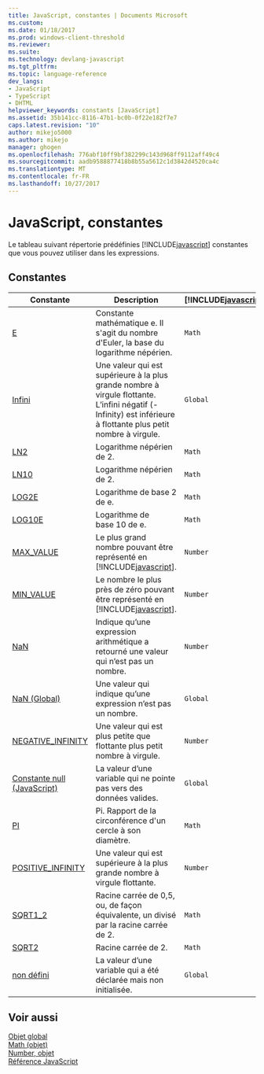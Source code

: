 ```yaml
---
title: JavaScript, constantes | Documents Microsoft
ms.custom: 
ms.date: 01/18/2017
ms.prod: windows-client-threshold
ms.reviewer: 
ms.suite: 
ms.technology: devlang-javascript
ms.tgt_pltfrm: 
ms.topic: language-reference
dev_langs:
- JavaScript
- TypeScript
- DHTML
helpviewer_keywords: constants [JavaScript]
ms.assetid: 35b141cc-8116-47b1-bc0b-0f22e182f7e7
caps.latest.revision: "10"
author: mikejo5000
ms.author: mikejo
manager: ghogen
ms.openlocfilehash: 776abf10ff9bf382299c143d968ff9112aff49c4
ms.sourcegitcommit: aadb9588877418b8b55a5612c1d3842d4520ca4c
ms.translationtype: MT
ms.contentlocale: fr-FR
ms.lasthandoff: 10/27/2017
---
```

# <a name="javascript-constants"></a>JavaScript, constantes
Le tableau suivant répertorie prédéfinies [!INCLUDE[javascript](../../javascript/includes/javascript-md.md)] constantes que vous pouvez utiliser dans les expressions.  
  
## <a name="constants"></a>Constantes  
  
|Constante|Description|[!INCLUDE[javascript](../../javascript/includes/javascript-md.md)]objet|  
|--------------|-----------------|-----------------------------------------------------------------------|  
|[E](../../javascript/reference/math-constants-javascript.md)|Constante mathématique e. Il s'agit du nombre d'Euler, la base du logarithme népérien.|`Math`|  
|[Infini](../../javascript/reference/infinity-constant-javascript.md)|Une valeur qui est supérieure à la plus grande nombre à virgule flottante. L’infini négatif (-Infinity) est inférieure à flottante plus petit nombre à virgule.|`Global`|  
|[LN2](../../javascript/reference/math-constants-javascript.md)|Logarithme népérien de 2.|`Math`|  
|[LN10](../../javascript/reference/math-constants-javascript.md)|Logarithme népérien de 2.|`Math`|  
|[LOG2E](../../javascript/reference/math-constants-javascript.md)|Logarithme de base 2 de e.|`Math`|  
|[LOG10E](../../javascript/reference/math-constants-javascript.md)|Logarithme de base 10 de e.|`Math`|  
|[MAX_VALUE](../../javascript/reference/number-constants-javascript.md)|Le plus grand nombre pouvant être représenté en [!INCLUDE[javascript](../../javascript/includes/javascript-md.md)].|`Number`|  
|[MIN_VALUE](../../javascript/reference/number-constants-javascript.md)|Le nombre le plus près de zéro pouvant être représenté en [!INCLUDE[javascript](../../javascript/includes/javascript-md.md)].|`Number`|  
|[NaN](../../javascript/reference/number-constants-javascript.md)|Indique qu’une expression arithmétique a retourné une valeur qui n’est pas un nombre.|`Number`|  
|[NaN (Global)](../../javascript/reference/nan-constant-javascript.md)|Une valeur qui indique qu’une expression n’est pas un nombre.|`Global`|  
|[NEGATIVE_INFINITY](../../javascript/reference/number-constants-javascript.md)|Une valeur qui est plus petite que flottante plus petit nombre à virgule.|`Number`|  
|[Constante null (JavaScript)](../../javascript/reference/null-constant-javascript.md)|La valeur d’une variable qui ne pointe pas vers des données valides.|`Global`|  
|[PI](../../javascript/reference/math-constants-javascript.md)|Pi. Rapport de la circonférence d'un cercle à son diamètre.|`Math`|  
|[POSITIVE_INFINITY](../../javascript/reference/number-constants-javascript.md)|Une valeur qui est supérieure à la plus grande nombre à virgule flottante.|`Number`|  
|[SQRT1_2](../../javascript/reference/math-constants-javascript.md)|Racine carrée de 0,5, ou, de façon équivalente, un divisé par la racine carrée de 2.|`Math`|  
|[SQRT2](../../javascript/reference/math-constants-javascript.md)|Racine carrée de 2.|`Math`|  
|[non défini](../../javascript/reference/undefined-constant-javascript.md)|La valeur d’une variable qui a été déclarée mais non initialisée.|`Global`|  
  
## <a name="see-also"></a>Voir aussi  
 [Objet global](../../javascript/reference/global-object-javascript.md)   
 [Math (objet)](../../javascript/reference/math-object-javascript.md)   
 [Number, objet](../../javascript/reference/number-object-javascript.md)   
 [Référence JavaScript](../../javascript/reference/javascript-reference.md)